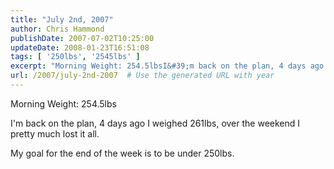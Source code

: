 ```yaml
---
title: "July 2nd, 2007"
author: Chris Hammond
publishDate: 2007-07-02T10:25:00
updateDate: 2008-01-23T16:51:08
tags: [ '250lbs', '2545lbs' ]
excerpt: "Morning Weight: 254.5lbsI&#39;m back on the plan, 4 days ago I weighed 261lbs, over the weekend I pretty much lost it all.My goal for the end of the week is to be under..."
url: /2007/july-2nd-2007  # Use the generated URL with year
---
```

<p>Morning Weight: 254.5lbs</p><p>I&#39;m back on the plan, 4 days ago I weighed 261lbs, over the weekend I pretty much lost it all.</p><p>My goal for the end of the week is to be under 250lbs.</p><img src="https://65lbs.com/aggbug.aspx?PostID=52" width="1" height="1">
